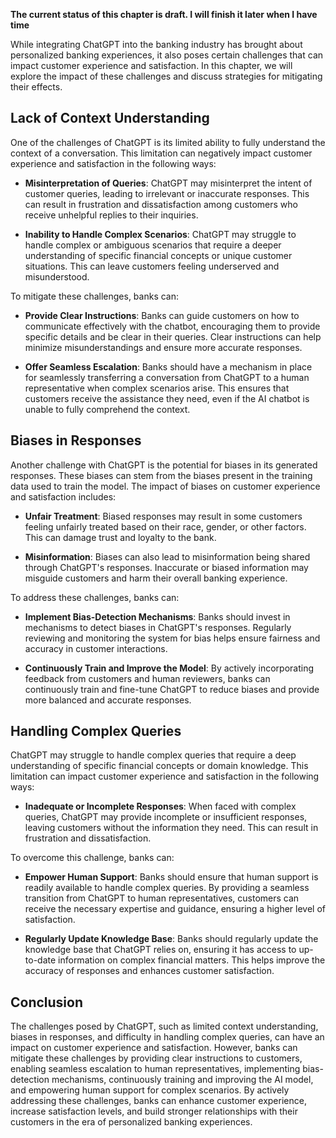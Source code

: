 **The current status of this chapter is draft. I will finish it later when I have time**

While integrating ChatGPT into the banking industry has brought about personalized banking experiences, it also poses certain challenges that can impact customer experience and satisfaction. In this chapter, we will explore the impact of these challenges and discuss strategies for mitigating their effects.

**Lack of Context Understanding**
---------------------------------

One of the challenges of ChatGPT is its limited ability to fully understand the context of a conversation. This limitation can negatively impact customer experience and satisfaction in the following ways:

* **Misinterpretation of Queries**: ChatGPT may misinterpret the intent of customer queries, leading to irrelevant or inaccurate responses. This can result in frustration and dissatisfaction among customers who receive unhelpful replies to their inquiries.

* **Inability to Handle Complex Scenarios**: ChatGPT may struggle to handle complex or ambiguous scenarios that require a deeper understanding of specific financial concepts or unique customer situations. This can leave customers feeling underserved and misunderstood.

To mitigate these challenges, banks can:

* **Provide Clear Instructions**: Banks can guide customers on how to communicate effectively with the chatbot, encouraging them to provide specific details and be clear in their queries. Clear instructions can help minimize misunderstandings and ensure more accurate responses.

* **Offer Seamless Escalation**: Banks should have a mechanism in place for seamlessly transferring a conversation from ChatGPT to a human representative when complex scenarios arise. This ensures that customers receive the assistance they need, even if the AI chatbot is unable to fully comprehend the context.

**Biases in Responses**
-----------------------

Another challenge with ChatGPT is the potential for biases in its generated responses. These biases can stem from the biases present in the training data used to train the model. The impact of biases on customer experience and satisfaction includes:

* **Unfair Treatment**: Biased responses may result in some customers feeling unfairly treated based on their race, gender, or other factors. This can damage trust and loyalty to the bank.

* **Misinformation**: Biases can also lead to misinformation being shared through ChatGPT's responses. Inaccurate or biased information may misguide customers and harm their overall banking experience.

To address these challenges, banks can:

* **Implement Bias-Detection Mechanisms**: Banks should invest in mechanisms to detect biases in ChatGPT's responses. Regularly reviewing and monitoring the system for bias helps ensure fairness and accuracy in customer interactions.

* **Continuously Train and Improve the Model**: By actively incorporating feedback from customers and human reviewers, banks can continuously train and fine-tune ChatGPT to reduce biases and provide more balanced and accurate responses.

**Handling Complex Queries**
----------------------------

ChatGPT may struggle to handle complex queries that require a deep understanding of specific financial concepts or domain knowledge. This limitation can impact customer experience and satisfaction in the following ways:

* **Inadequate or Incomplete Responses**: When faced with complex queries, ChatGPT may provide incomplete or insufficient responses, leaving customers without the information they need. This can result in frustration and dissatisfaction.

To overcome this challenge, banks can:

* **Empower Human Support**: Banks should ensure that human support is readily available to handle complex queries. By providing a seamless transition from ChatGPT to human representatives, customers can receive the necessary expertise and guidance, ensuring a higher level of satisfaction.

* **Regularly Update Knowledge Base**: Banks should regularly update the knowledge base that ChatGPT relies on, ensuring it has access to up-to-date information on complex financial matters. This helps improve the accuracy of responses and enhances customer satisfaction.

**Conclusion**
--------------

The challenges posed by ChatGPT, such as limited context understanding, biases in responses, and difficulty in handling complex queries, can have an impact on customer experience and satisfaction. However, banks can mitigate these challenges by providing clear instructions to customers, enabling seamless escalation to human representatives, implementing bias-detection mechanisms, continuously training and improving the AI model, and empowering human support for complex scenarios. By actively addressing these challenges, banks can enhance customer experience, increase satisfaction levels, and build stronger relationships with their customers in the era of personalized banking experiences.

